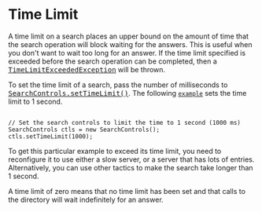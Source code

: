 
# Time Limit

A time limit on a search places an upper bound on the amount of time that the search operation will block waiting for the answers. This is useful when you don't want to wait too long for an answer. If the time limit specified is exceeded before the search operation can be completed, then a 
[<tt>TimeLimitExceededException</tt>](https://docs.oracle.com/javase/8/docs/api/javax/naming/TimeLimitExceededException.html) will be thrown.

To set the time limit of a search, pass the number of milliseconds to 
[<tt>SearchControls.setTimeLimit()</tt>](https://docs.oracle.com/javase/8/docs/api/javax/naming/directory/SearchControls.html#setTimeLimit-int-). The following 
[`example`](examples/SearchTimeLimit.java) sets the time limit to 1 second.

```

// Set the search controls to limit the time to 1 second (1000 ms)
SearchControls ctls = new SearchControls();
ctls.setTimeLimit(1000);

```

To get this particular example to exceed its time limit, you need to reconfigure it to use either a slow server, or a server that has lots of entries. Alternatively, you can use other tactics to make the search take longer than 1 second.

A time limit of zero means that no time limit has been set and that calls to the directory will wait indefinitely for an answer.
